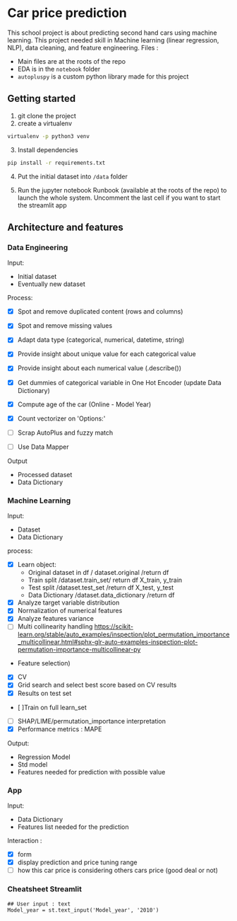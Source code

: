 # Car price prediction

This school project is about predicting second hand cars using machine learning.
This project needed skill in Machine learning (linear regression, NLP), data cleaning, and feature engineering.
Files :
- Main files are at the roots of the repo
- EDA is in the `notebook` folder
- `autopluspy` is a custom python library made for this project

## Getting started

1. git clone the project
2. create a virtualenv
```bash
virtualenv -p python3 venv
```
3. Install dependencies
```bash
pip install -r requirements.txt
```
4. Put the initial dataset into `/data` folder

5. Run the jupyter notebook Runbook (available at the roots of the repo) to launch the whole system. 
Uncomment the last cell if you want to start the streamlit app

## Architecture and features

### Data Engineering
Input:
- Initial dataset
- Eventually new dataset 

Process:
- [X] Spot and remove duplicated content (rows and columns) 
- [X] Spot and remove missing values
- [X] Adapt data type (categorical, numerical, datetime, string)
- [X] Provide insight about unique value for each categorical value
- [X] Provide insight about each numerical value (.describe())
- [X] Get dummies of categorical variable in One Hot Encoder (update Data Dictionary)
- [X] Compute age of the car (Online - Model Year)
- [X] Count vectorizer on 'Options:'

- [ ] Scrap AutoPlus and fuzzy match
- [ ] Use Data Mapper

Output
- Processed dataset
- Data Dictionary

### Machine Learning
Input:
- Dataset
- Data Dictionary

process:
- [X] Learn object: 
    - Original dataset in df / dataset.original /return df
    - Train split /dataset.train_set/ return df X_train, y_train
    - Test split /dataset.test_set /return df X_test, y_test
    - Data Dictionary /dataset.data_dictionary /return df
- [X] Analyze target variable distribution
- [X] Normalization of numerical features
- [X] Analyze features variance
- [ ] Multi collinearity handling https://scikit-learn.org/stable/auto_examples/inspection/plot_permutation_importance_multicollinear.html#sphx-glr-auto-examples-inspection-plot-permutation-importance-multicollinear-py
- Feature selection)
- [X] CV
- [X] Grid search and select best score based on CV results
- [X] Results on test set
- [ ]Train on full learn_set
- [ ] SHAP/LIME/permutation_importance interpretation
- [X] Performance metrics : MAPE

Output:
- Regression Model
- Std model 
- Features needed for prediction with possible value

### App

Input:
- Data Dictionary
- Features list needed for the prediction

Interaction :
- [X] form
- [X] display prediction and price tuning range
- [ ] how this car price is considering others cars price (good deal or not)

### Cheatsheet Streamlit

```python3
## User input : text
Model_year = st.text_input('Model_year', '2010')
```

